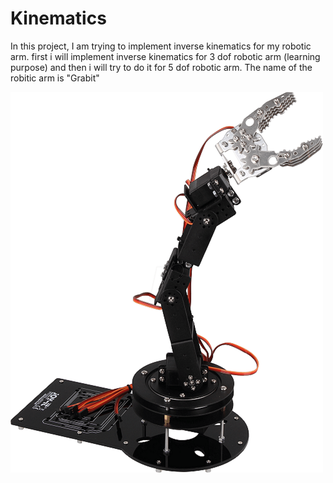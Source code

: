 # Kinematics
In this project, I am trying to implement inverse kinematics for my robotic arm. first i will implement inverse kinematics for 3 dof robotic arm (learning purpose) and then i will try to do it for 5 dof robotic arm. The name of the robitic arm is "Grabit"

![alt text](https://github.com/vivekpatel99/Kinematics/blob/master/pictures/Grabit.png)

